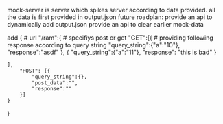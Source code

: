 mock-server is server which spikes server according to data provided.
all the data is first provided in output.json
future roadplan:
    provide an api to dynamically add output.json
    provide an api to clear earlier mock-data


add 
{
    # url 
    "/ram":{
        # specifiys post or get
        "GET":[{
            # providing following response according to query string
            "query_string":{"a":"10"},
            "response":"asdf"
        },
        {
            "query_string":{"a":"11"},
            "response": "this is bad"
        }
        
    ],
        "POST": [{
            "query_string":{},
            "post_data":"",
            "response":""
        }]
    }
}